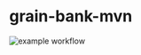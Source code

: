 # grain-bank-mvn
![example workflow](https://github.com/kaandurmaz/grain-bank-mvn/actions/workflows/ci.yml/badge.svg)
